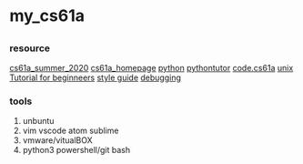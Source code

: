 # my_cs61a
##

### resource
[cs61a_summer_2020](https://cs61a.org/)
[cs61a_homepage](https://inst.eecs.berkeley.edu/~cs61a/archives.html)
[python](https://www.python.org/)
[pythontutor](http://pythontutor.com/composingprograms.html#mode=edit)
[code.cs61a](https://code.cs61a.org/)
[unix Tutorial for beginneers](http://www.ee.surrey.ac.uk/Teaching/Unix/)
[style guide](https://inst.eecs.berkeley.edu/~cs61a/fa15/articles/style_guide.html)
[debugging](https://cs61a.org/articles/debugging.html)

### tools
1. unbuntu
2. vim vscode atom sublime
3. vmware/vitualBOX
4. python3 powershell/git bash